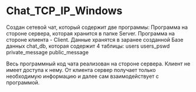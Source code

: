 # Chat_TCP_IP_Windows
Создан сетевой чат, который содержит две программы:
Программа на стороне сервера, которая хранится в папке Server.
Программа на стороне клиента - Client.
Данные хранятся в заранее созданной Базе данных chat_db, которая содержит 4 таблицы:
users
users_pswd
private_message
public_message

Весь программный код чата реализован на стороне сервера. 
Клиент не имеет доступа к нему. От клиента сервер получает только необходимую информацию и далее сам взаимодействует с программой.
